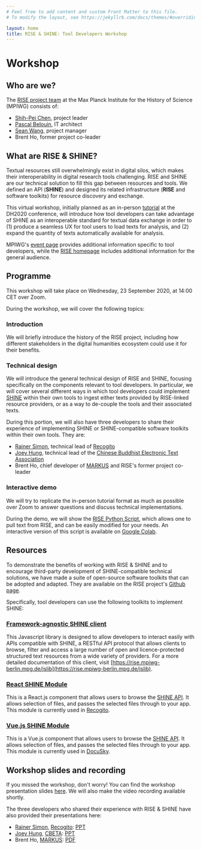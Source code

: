 ```yaml
---
# Feel free to add content and custom Front Matter to this file.
# To modify the layout, see https://jekyllrb.com/docs/themes/#overriding-theme-defaults

layout: home
title: RISE & SHINE: Tool Developers Workshop
---
```

# Workshop

## Who are we?
The [RISE project team](https://www.mpiwg-berlin.mpg.de/research/projects/rise-and-shine-research-infrastructure-study-eurasia) at the Max Planck Institute for the History of Science (MPIWG) consists of:
* [Shih-Pei Chen](mailto:schen@mpiwg-berlin.mpg.de), project leader
* [Pascal Belouin](mailto:pbelouin@mpiwg-berlin.mpg.de), IT architect
* [Sean Wang](mailto:swang@mpiwg-berlin.mpg.de), project manager
* Brent Ho, former project co-leader

## What are RISE & SHINE?
Textual resources still overwhelmingly exist in digital silos, which makes their interoperability in digital research tools challenging. RISE and SHINE are our technical solution to fill this gap between resources and tools. We defined an API (**SHINE**) and designed its related infrastructure (**RISE** and software toolkits) for resource discovery and exchange.

This virtual workshop, initially planned as an in-person [tutorial](https://dh2020.adho.org/wp-content/uploads/2020/07/403_RISEandSHINEIntroductiontoanAPIbasedeinfrastructureforinteroperabletextualresourcesandresearchtools.html) at the DH2020 conference, will introduce how tool developers can take advantage of SHINE as an interoperable standard for textual data exchange in order to (1) produce a seamless UX for tool users to load texts for analysis, and (2) expand the quantity of texts automatically available for analysis.

MPIWG's [event page](https://www.mpiwg-berlin.mpg.de/event/rise-shine-tool-developers-workshop) provides additional information specific to tool developers, while the [RISE homepage](https://rise.mpiwg-berlin.mpg.de/) includes additional information for the general audience.

## Programme
This workshop will take place on Wednesday, 23 September 2020, at 14:00 CET over Zoom.

During the workshop, we will cover the following topics:

### Introduction
We will briefly introduce the history of the RISE project, including how different stakeholders in the digital humanities ecosystem could use it for their benefits.

### Technical design
We will introduce the general technical design of RISE and SHINE, focusing specifically on the components relevant to tool developers. In particular, we will cover several different ways in which tool developers could implement [SHINE](https://rise.mpiwg-berlin.mpg.de/pages/doc_for_developers#tabs) within their own tools to ingest either texts provided by RISE-linked resource providers, or as a way to de-couple the tools and their associated texts.

During this portion, we will also have three developers to share their experience of implementing SHINE or SHINE-compatible software toolkits within their own tools. They are:
* [Rainer Simon](https://rsimon.github.io/), technical lead of [Recogito](https://recogito.pelagios.org/)
* [Joey Hung](http://joeyhung.info/), technical lead of the [Chinese Buddhist Electronic Text Association](https://www.cbeta.org/)
* Brent Ho, chief developer of [MARKUS](https://dh.chinese-empires.eu/markus/) and RISE's former project co-leader

### Interactive demo
We will try to replicate the in-person tutorial format as much as possible over Zoom to answer questions and discuss technical implementations.

During the demo, we will show the [RISE Python Script](https://github.com/RISE-MPIWG/hylg), which allows one to pull text from RISE, and can be easily modified for your needs. An interactive version of this script is available on [Google Colab](https://colab.research.google.com/drive/14RBnC7BVGd3zlt-h9YuynVuuu428bKDN?usp=sharing).

## Resources
To demonstrate the benefits of working with RISE & SHINE and to encourage third-party development of SHINE-compatible technical solutions, we have made a suite of open-source software toolkits that can be adopted and adapted. They are available on the RISE project's [Github page](https://github.com/RISE-MPIWG).

Specifically, tool developers can use the following toolkits to implement SHINE:

### [Framework-agnostic SHINE client](https://github.com/RISE-MPIWG/rise_js_client) ###
This Javascript library is designed to allow developers to interact easily with APIs compatible with SHINE, a RESTful API protocol that allows clients to browse, filter and access a large number of open and licence-protected structured text resources from a wide variety of providers. For a more detailed documentation of this client, visit [https://rise.mpiwg-berlin.mpg.de/jslib](https://rise.mpiwg-berlin.mpg.de/jslib).

### [React SHINE Module](https://github.com/RISE-MPIWG/react-shine-api) ###
This is a React.js component that allows users to browse the [SHINE API](https://rise.mpiwg-berlin.mpg.de/collections). It allows selection of files, and passes the selected files through to your app. This module is currently used in [Recogito](https://recogito.pelagios.org/).

### [Vue.js SHINE Module](https://github.com/RISE-MPIWG/docusky_widget) ###
This is a Vue.js component that allows users to browse the [SHINE API](https://rise.mpiwg-berlin.mpg.de/collections). It allows selection of files, and passes the selected files through to your app. This module is currently used in [DocuSky](https://docusky.org.tw/DocuSky/ds-01.home.html).

## Workshop slides and recording
If you missed the workshop, don't worry! You can find the workshop presentation slides [here](https://doi.org/10.5281/zenodo.4047803). We will also make the video recording available shortly.

The three developers who shared their experience with RISE & SHINE have also provided their presentations here:
* [Rainer Simon](https://rsimon.github.io/), [Recogito](https://recogito.pelagios.org/): [PPT](/slides/2020-09-MPIWG-Recogito.pptx)
* [Joey Hung](http://joeyhung.info/), [CBETA](https://www.cbeta.org/): [PPT](/slides/CBETA_SHINE_10mins_v2.pptx)
* Brent Ho, [MARKUS](https://dh.chinese-empires.eu/markus/): [PDF](/slides/MARKUS_SHINE.pdf)
